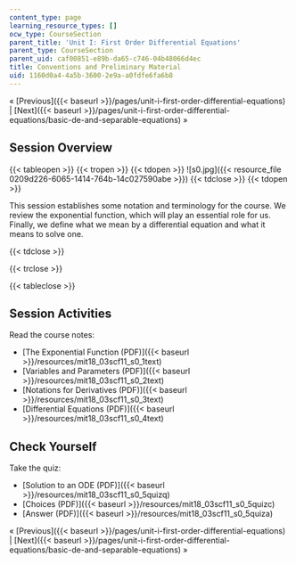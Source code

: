 ```yaml
---
content_type: page
learning_resource_types: []
ocw_type: CourseSection
parent_title: 'Unit I: First Order Differential Equations'
parent_type: CourseSection
parent_uid: caf00851-e89b-da65-c746-04b48066d4ec
title: Conventions and Preliminary Material
uid: 1160d0a4-4a5b-3600-2e9a-a0fdfe6fa6b8
---
```


« [Previous]({{< baseurl >}}/pages/unit-i-first-order-differential-equations) | [Next]({{< baseurl >}}/pages/unit-i-first-order-differential-equations/basic-de-and-separable-equations) »

Session Overview
----------------

{{< tableopen >}}
{{< tropen >}}
{{< tdopen >}}
![s0.jpg]({{< resource_file 0209d226-6065-1414-764b-14c027590abe >}})
{{< tdclose >}}
{{< tdopen >}}


This session establishes some notation and terminology for the course. We review the exponential function, which will play an essential role for us. Finally, we define what we mean by a differential equation and what it means to solve one.


{{< tdclose >}}

{{< trclose >}}

{{< tableclose >}}

Session Activities
------------------

Read the course notes:

*   [The Exponential Function (PDF)]({{< baseurl >}}/resources/mit18_03scf11_s0_1text)
*   [Variables and Parameters (PDF)]({{< baseurl >}}/resources/mit18_03scf11_s0_2text)
*   [Notations for Derivatives (PDF)]({{< baseurl >}}/resources/mit18_03scf11_s0_3text)
*   [Differential Equations (PDF)]({{< baseurl >}}/resources/mit18_03scf11_s0_4text)

Check Yourself
--------------

Take the quiz:

*   [Solution to an ODE (PDF)]({{< baseurl >}}/resources/mit18_03scf11_s0_5quizq)
*   [Choices (PDF)]({{< baseurl >}}/resources/mit18_03scf11_s0_5quizc)
*   [Answer (PDF)]({{< baseurl >}}/resources/mit18_03scf11_s0_5quiza)

« [Previous]({{< baseurl >}}/pages/unit-i-first-order-differential-equations) | [Next]({{< baseurl >}}/pages/unit-i-first-order-differential-equations/basic-de-and-separable-equations) »